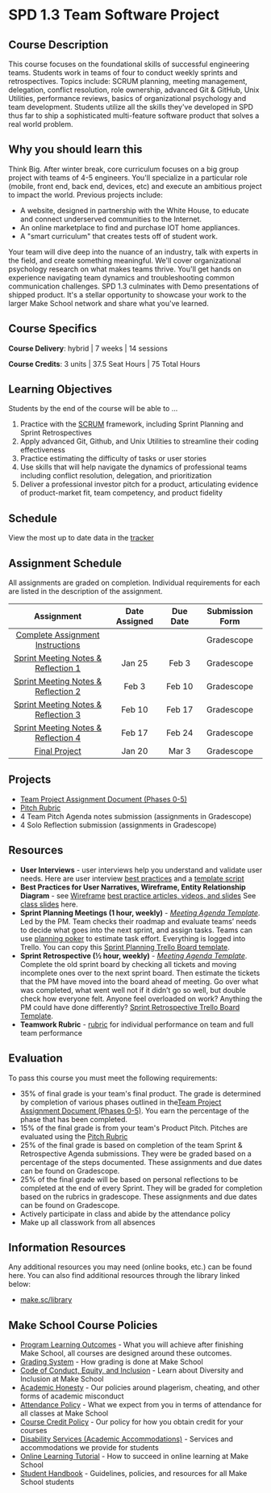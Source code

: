 # SPD 1.3 Team Software Project

## Course Description

This course focuses on the foundational skills of successful engineering teams. Students work in teams of four to conduct weekly sprints and retrospectives. Topics include: SCRUM planning, meeting management, delegation, conflict resolution, role ownership, advanced Git & GitHub, Unix Utilities, performance reviews, basics of organizational psychology and team development. Students utilize all the skills they've developed in SPD thus far to ship a sophisticated multi-feature software product that solves a real world problem.

## Why you should learn this

Think Big. After winter break, core curriculum focuses on a big group project with teams of 4-5 engineers. You'll specialize in a particular role (mobile, front end, back end, devices, etc) and execute an ambitious project to impact the world. Previous projects include:
  - A website, designed in partnership with the White House, to educate and connect underserved communities to the Internet.
  - An online marketplace to find and purchase IOT home appliances.
  - A "smart curriculum" that creates tests off of student work.

Your team will dive deep into the nuance of an industry, talk with experts in the field, and create something meaningful. We'll cover organizational psychology research on what makes teams thrive. You'll get hands on experience navigating team dynamics and troubleshooting common communication challenges. SPD 1.3 culminates with Demo presentations of shipped product. It's a stellar opportunity to showcase your work to the larger Make School network and share what you've learned.

## Course Specifics

**Course Delivery**: hybrid | 7 weeks | 14 sessions

**Course Credits**: 3 units | 37.5 Seat Hours | 75 Total Hours

## Learning Objectives

Students by the end of the course will be able to ...

1. Practice with the [SCRUM](https://www.scrum.org/) framework, including Sprint Planning and Sprint Retrospectives
1. Apply advanced Git, Github, and Unix Utilities to streamline their coding effectiveness
1. Practice estimating the difficulty of tasks or user stories
1. Use skills that will help navigate the dynamics of professional teams including conflict resolution, delegation, and prioritization
1. Deliver a professional investor pitch for a product, articulating evidence of product-market fit, team competency, and product fidelity




## Schedule

View the most up to date data in the [tracker](https://docs.google.com/spreadsheets/d/14_e8X4dN6oiz0LCynOnUjhqscW5ZsmIPtq9mbOB5pco/edit#gid=786022362)

<!-- tabs:end -->

[Intro to Teamwork]: https://docs.google.com/presentation/d/1ehSK9CTPBujP9Lh_hbp1palaxyCsGRR2nfKe02IX48Q/edit#slide=id.g6dae1e4920_0_0
[LARA]: https://docs.google.com/document/d/1HmKXUw8kXCwR6BwqRR2zxWvxc0JdnxLEbCmfACAuFao/edit 
[Sprint Retrospectives]: https://docs.google.com/presentation/d/1JsqI_SFi1245W0hwrMXbCA7SB1LdXsDuVqF_TM-6DVk/edit
[Sprint Planning & Kan Ban]: https://docs.google.com/presentation/u/1/d/1-qvGuVmZSdNiimUoFY-FXIDzAAyCY4NdLJso7LmI6NQ/edit
[Git Collaboration]:  https://github.com/Make-School-Courses/Core-Git-Branching
[Teamwork Performance]: https://docs.google.com/document/u/1/d/1d-K-DCbIvCOfmqIeoTAjoTg3LmiqXZc-RsTnIi3WAUg/edit
[Industry Contacts]: https://docs.google.com/presentation/d/1g4FuBBQIBLJ30eGXD9YsDjK2PaNUnrg6a60ip0WBc6A/edit#slide=id.g40f6408b0c_0_5
[5 Dysfunctions of a Team]: https://docs.google.com/presentation/d/18zlL6NbjAS86ZTfi045bTjBbn1BiqnmuC9wrX2wq9L8/edit?folder=1C4S2rBRlIpFZLdYD1qg1VXbVaC_XzSJD#slide=id.p
[Investor Pitchdecks]: https://docs.google.com/presentation/d/1BYsmchzoaEG3WQXHHqlVgRPYsXuRqg3s-c-e1QbPKdk/edit#slide=id.g4ef26aab2e_0_0
[6 Thinking Hats]: https://www.mindtools.com/pages/article/newTED_07.htm

## Assignment Schedule

All assignments are graded on completion. Individual requirements for each are listed in the description of the assignment. 

|         Assignment                         | Date Assigned |   Due Date   |            Submission Form           |
|:------------------------------------------:|:-------------:|:------------:|:------------------------------------:|
| [Complete Assignment Instructions]         |               |              | Gradescope
| [Sprint Meeting Notes & Reflection 1]      |  Jan 25       |  Feb 3      | Gradescope  |
| [Sprint Meeting Notes & Reflection 2]      |  Feb 3        |  Feb 10      | Gradescope  |
| [Sprint Meeting Notes & Reflection 3]      |  Feb 10       |  Feb 17      | Gradescope  |
| [Sprint Meeting Notes & Reflection 4]      |  Feb 17       |  Feb 24       | Gradescope  |
| [Final Project]                            |  Jan 20       |  Mar 3       | Gradescope  |

[Complete Assignment Instructions]: https://docs.google.com/document/d/1YDo1MzGOKieYouBfuKFHnEN0cn-uIYnLnZX0pUUVdz4/edit
[Sprint Meeting Notes & Reflection 1]: https://www.gradescope.com/courses/223474/assignments
[Sprint Meeting Notes & Reflection 2]: https://www.gradescope.com/courses/223474/assignments
[Sprint Meeting Notes & Reflection 3]: https://www.gradescope.com/courses/223474/assignments
[Sprint Meeting Notes & Reflection 4]: https://www.gradescope.com/courses/223474/assignments
[Final Project]: https://docs.google.com/document/d/1YDo1MzGOKieYouBfuKFHnEN0cn-uIYnLnZX0pUUVdz4/edit

## Projects

  - [Team Project Assignment Document (Phases 0-5)](https://docs.google.com/document/d/1YDo1MzGOKieYouBfuKFHnEN0cn-uIYnLnZX0pUUVdz4/edit)
  - [Pitch Rubric](https://github.com/Make-School-Courses/SPD-1.3-Team-Software-Project/blob/master/Assignments/03-pitch-deck.md)
  - 4 Team Pitch Agenda notes submission (assignments in Gradescope)
  - 4 Solo Reflection submission (assignments in Gradescope)

## Resources

- **User Interviews** - user interviews help you understand and validate user needs. Here are user interview [best practices](https://docs.google.com/presentation/d/1xtUGbErF315eKkvVAstTnWzoXLmpygtf6YGTEMYwg_A/edit#slide=id.p) and a [template script](https://docs.google.com/document/d/1uRRKejC3Ullk5vdw9P1SHmE56CGkekH2dIaoBV9ISeM/edit)
- **Best Practices for User Narratives, Wireframe, Entity Relationship Diagram** - see [Wireframe](https://docs.google.com/presentation/d/10jJf6uzNFjSSvvmzV7jcCG4zcERJuSPIG0NeXc90I-w/edit) [best practice articles, videos, and slides](https://docs.google.com/document/d/1uCxdv8N0TltGNS1YLOS8SkD0uLcir0Wg2I9pxS_PL_w/edit#) See [class slides](https://docs.google.com/presentation/d/1ALBDn3bIycimyvnB6fEOAMadDOCA4wmoOO9Z-lpBRsM/edit#slide=id.g3e71f5355a_0_26) here.
- **Sprint Planning Meetings (1 hour, weekly)** - *[Meeting Agenda Template](https://docs.google.com/document/d/1NWpazHGgOmbilSfwwFRCU5e0gQHaEAfyJX41XEGJZf8/edit)*. Led by the PM. Team checks their roadmap and evaluate teams’ needs to decide what goes into the next sprint, and assign tasks. Teams can use [planning poker](https://en.wikipedia.org/wiki/Planning_poker) to estimate task effort. Everything is logged into Trello. You can copy this [Sprint Planning Trello Board template](https://trello.com/b/AU9r774H/kanban-board-template).
- **Sprint Retrospective (½ hour, weekly)** - *[Meeting Agenda Template](https://docs.google.com/document/d/1NWpazHGgOmbilSfwwFRCU5e0gQHaEAfyJX41XEGJZf8/edit)*. Complete the old sprint board by checking all tickets and moving incomplete ones over to the next sprint board. Then estimate the tickets that the PM have moved into the board ahead of meeting. Go over what was completed, what went well not if it didn’t go so well, but double check how everyone felt. Anyone feel overloaded on work? Anything the PM could have done differently? [Sprint Retrospective Trello Board Template](https://trello.com/b/qRzOdBvj/eng-retro-board-template).
- **Teamwork Rubric** - [rubric](https://docs.google.com/document/d/1d-K-DCbIvCOfmqIeoTAjoTg3LmiqXZc-RsTnIi3WAUg/edit) for individual performance on team and full team performance

## Evaluation
To pass this course you must meet the following requirements:

- 35% of final grade is your team's final product. The grade is determined by completion of various phases outlined in the[Team Project Assignment Document (Phases 0-5)](https://docs.google.com/document/d/1YDo1MzGOKieYouBfuKFHnEN0cn-uIYnLnZX0pUUVdz4/edit). You earn the percentage of the phase that has been completed.
- 15% of the final grade is from your team's Product Pitch. Pitches are evaluated using the [Pitch Rubric](https://github.com/Make-School-Courses/SPD-1.3-Team-Software-Project/blob/master/Assignments/03-pitch-deck.md)
- 25% of the final grade is based on completion of the team Sprint & Retrospective Agenda submissions. They were be graded based on a percentage of the steps documented. These assignments and due dates can be found on Gradescope.
- 25% of the final grade will be based on personal reflections to be completed at the end of every Sprint. They will be graded for completion based on the rubrics in gradescope. These assignments and due dates can be found on Gradescope.
- Actively participate in class and abide by the attendance policy
- Make up all classwork from all absences

## Information Resources

Any additional resources you may need (online books, etc.) can be found here. You can also find additional resources through the library linked below:

- [make.sc/library](http://make.sc/library)

## Make School Course Policies

- [Program Learning Outcomes](https://make.sc/program-learning-outcomes) - What you will achieve after finishing Make School, all courses are designed around these outcomes.
- [Grading System](https://make.sc/grading-system) - How grading is done at Make School
- [Code of Conduct, Equity, and Inclusion](https://make.sc/code-of-conduct) - Learn about Diversity and Inclusion at Make School
- [Academic Honesty](https://make.sc/academic-honesty-policy) - Our policies around plagerism, cheating, and other forms of academic misconduct
- [Attendance Policy](https://make.sc/attendance-policy) - What we expect from you in terms of attendance for all classes at Make School
- [Course Credit Policy](https://make.sc/course-credit-policy) - Our policy for how you obtain credit for your courses
- [Disability Services (Academic Accommodations)](https://make.sc/disability-services) - Services and accommodations we provide for students
- [Online Learning Tutorial](https://make.sc/online-learning-tutorial) - How to succeed in online learning at Make School
- [Student Handbook](https://make.sc/student-handbook) - Guidelines, policies, and resources for all Make School students

